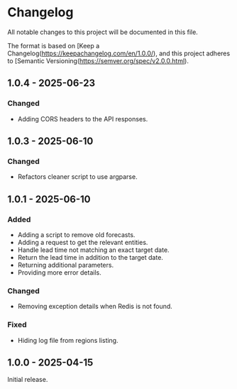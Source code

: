 # Changelog
All notable changes to this project will be documented in this file.

The format is based on [Keep a Changelog(https://keepachangelog.com/en/1.0.0/),
and this project adheres to [Semantic Versioning(https://semver.org/spec/v2.0.0.html).

## 1.0.4 - 2025-06-23

### Changed

- Adding CORS headers to the API responses.


## 1.0.3 - 2025-06-10

### Changed

- Refactors cleaner script to use argparse.


## 1.0.1 - 2025-06-10

### Added

- Adding a script to remove old forecasts.
- Adding a request to get the relevant entities.
- Handle lead time not matching an exact target date.
- Return the lead time in addition to the target date.
- Returning additional parameters.
- Providing more error details.

### Changed

- Removing exception details when Redis is not found.

### Fixed

- Hiding log file from regions listing.


## 1.0.0 - 2025-04-15
Initial release.
